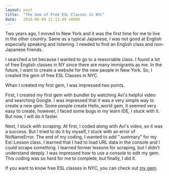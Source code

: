 ```yaml
---
layout: post
title:  "The Gem of Free ESL Classes in NYC"
date:   2016-06-09 21:13:49 +0000
---
```




Two years ago, I moved to New York and it was the first time for me to live in the other country. Same as a typical Japanese, I was not good at English especially speaking and listening. I needed to find an English class and non-Japanese friends. 

I searched a lot because I wanted to go to a reasonable class. I found a lot of free English classes in NY since there are many immigrants as me. In the future, I want to create a website for the new people in New York. So, I created the gem of free ESL Classes in NYC.

Whan I created my first gem, I was impressed two points.

First, I created my first gem with bundler by watching Avi's helpful video and searching Google. I was impressed that it was a very simple way to create a new gem. Some people create Hello_world gem, it seemed very easy to create, however, I faced some bugs in my learn IDE, I stuck with it. But now, I will do it faster.

Next, I stuck with scraping. At first, I coded along with Avi's video, so it was a success. But I tried to do it by myself, I stuck with an error of NoNameError. The end of my coding, I wanted to add ".summary" for my Esl::Lesson class. I learned that I had to load URL data in the console and I could scrape something. I learned former lessons for scraping, but I didn't understand deeply. I was impressed how to use a console to edit my gem. This coding was so hard for me to complete, but finally, I did it.

If you want to know free ESL classes in NYC, you can check out [my gem](https://github.com/shktkt219/esl-cli-gem).





